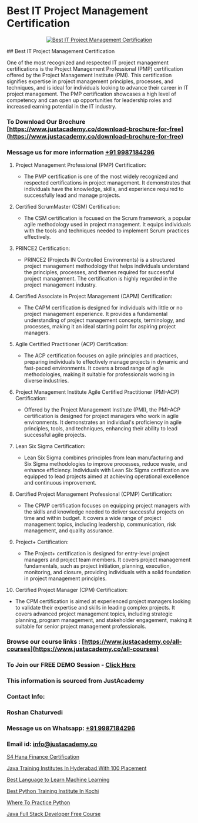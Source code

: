 # Best IT Project Management Certification

<p align="center">
  <a href="https://justacademy.co/course-detail/pmp-certification-training">
    <img src="https://justacademy.co/storage2/course_image/1709713463_course_image.webp" alt="Best IT Project Management Certification">
  </a>
</p>
## Best IT Project Management Certification

One of the most recognized and respected IT project management certifications is the Project Management Professional (PMP) certification offered by the Project Management Institute (PMI). This certification signifies expertise in project management principles, processes, and techniques, and is ideal for individuals looking to advance their career in IT project management. The PMP certification showcases a high level of competency and can open up opportunities for leadership roles and increased earning potential in the IT industry.
### To Download Our Brochure [https://www.justacademy.co/download-brochure-for-free](https://www.justacademy.co/download-brochure-for-free)
### Message us for more information [+91 9987184296](https://api.whatsapp.com/send?phone=919987184296)
1) Project Management Professional (PMP) Certification: 
   - The PMP certification is one of the most widely recognized and respected certifications in project management. It demonstrates that individuals have the knowledge, skills, and experience required to successfully lead and manage projects.
  
2) Certified ScrumMaster (CSM) Certification:
   - The CSM certification is focused on the Scrum framework, a popular agile methodology used in project management. It equips individuals with the tools and techniques needed to implement Scrum practices effectively.

3) PRINCE2 Certification:
   - PRINCE2 (Projects IN Controlled Environments) is a structured project management methodology that helps individuals understand the principles, processes, and themes required for successful project management. The certification is highly regarded in the project management industry.

4) Certified Associate in Project Management (CAPM) Certification:
   - The CAPM certification is designed for individuals with little or no project management experience. It provides a fundamental understanding of project management concepts, terminology, and processes, making it an ideal starting point for aspiring project managers.

5) Agile Certified Practitioner (ACP) Certification:
   - The ACP certification focuses on agile principles and practices, preparing individuals to effectively manage projects in dynamic and fast-paced environments. It covers a broad range of agile methodologies, making it suitable for professionals working in diverse industries.

6) Project Management Institute Agile Certified Practitioner (PMI-ACP) Certification:
   - Offered by the Project Management Institute (PMI), the PMI-ACP certification is designed for project managers who work in agile environments. It demonstrates an individual's proficiency in agile principles, tools, and techniques, enhancing their ability to lead successful agile projects.

7) Lean Six Sigma Certification:
   - Lean Six Sigma combines principles from lean manufacturing and Six Sigma methodologies to improve processes, reduce waste, and enhance efficiency. Individuals with Lean Six Sigma certification are equipped to lead projects aimed at achieving operational excellence and continuous improvement.

8) Certified Project Management Professional (CPMP) Certification:
   - The CPMP certification focuses on equipping project managers with the skills and knowledge needed to deliver successful projects on time and within budget. It covers a wide range of project management topics, including leadership, communication, risk management, and quality assurance.

9) Project+ Certification:
   - The Project+ certification is designed for entry-level project managers and project team members. It covers project management fundamentals, such as project initiation, planning, execution, monitoring, and closure, providing individuals with a solid foundation in project management principles.

10) Certified Project Manager (CPM) Certification:
   - The CPM certification is aimed at experienced project managers looking to validate their expertise and skills in leading complex projects. It covers advanced project management topics, including strategic planning, program management, and stakeholder engagement, making it suitable for senior project management professionals.

### Browse our course links : [https://www.justacademy.co/all-courses](https://www.justacademy.co/all-courses) 
### To Join our FREE DEMO Session - [Click Here](https://www.justacademy.co/register-for-course-demo)


### This information is sourced from JustAcademy
### Contact Info:
### Roshan Chaturvedi
### Message us on Whatsapp: [+91 9987184296](https://api.whatsapp.com/send?phone=919987184296)
### Email id: [info@justacademy.co](mailto:info@justacademy.co)
                
[S4 Hana Finance Certification](https://www.linkedin.com/pulse/s4-hana-finance-certification-software-training-sunnyvale-x9zpc/)

[Java Training Institutes In Hyderabad With 100 Placement](https://www.linkedin.com/pulse/java-training-institutes-hyderabad-100-placement-justacademy-thane-mxohe?trackingId=XstZ%2BZwIf0qoyTVax9951g%3D%3D&lipi=urn%3Ali%3Apage%3Ad_flagship3_company_admin%3B8x4oZRFoSmO4CZ5ThOfedg%3D%3D)

[Best Language to Learn Machine Learning](https://medium.com/@mahi3106/best-language-to-learn-machine-learning-2642dce6d39a)

[Best Python Training Institute In Kochi](https://medium.com/@negishivu99/best-python-training-institute-in-kochi-380f2eee6056)

[Where To Practice Python](https://justacademyin.github.io/justacademy/where-to-practice-python)

[Java Full Stack Developer Free Course](https://justacademyin.github.io/justacademy/java-full-stack-developer-free-course)

